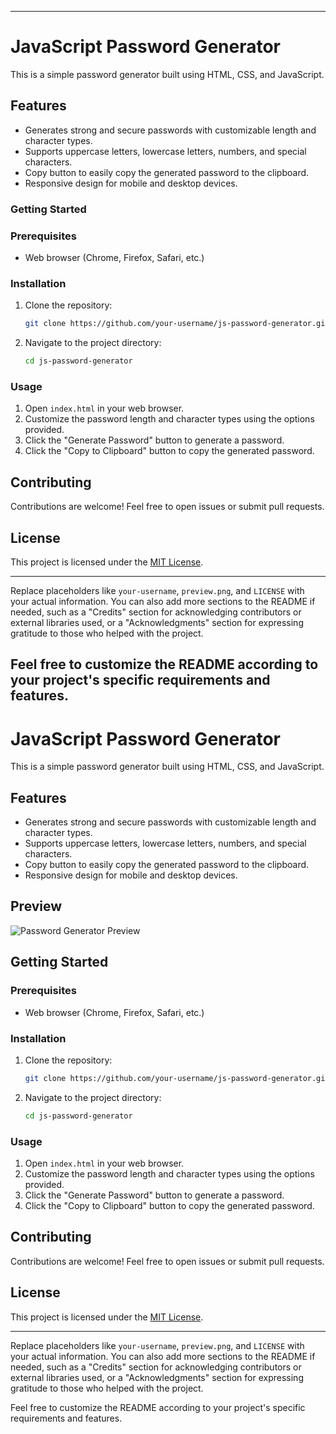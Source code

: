 

---

# JavaScript Password Generator

This is a simple password generator built using HTML, CSS, and JavaScript.

## Features

- Generates strong and secure passwords with customizable length and character types.
- Supports uppercase letters, lowercase letters, numbers, and special characters.
- Copy button to easily copy the generated password to the clipboard.
- Responsive design for mobile and desktop devices.

### Getting Started

### Prerequisites

- Web browser (Chrome, Firefox, Safari, etc.)

### Installation

1. Clone the repository:

   ```bash
   git clone https://github.com/your-username/js-password-generator.git
   ```

2. Navigate to the project directory:

   ```bash
   cd js-password-generator
   ```

### Usage

1. Open `index.html` in your web browser.
2. Customize the password length and character types using the options provided.
3. Click the "Generate Password" button to generate a password.
4. Click the "Copy to Clipboard" button to copy the generated password.

## Contributing

Contributions are welcome! Feel free to open issues or submit pull requests.

## License

This project is licensed under the [MIT License](LICENSE).

---

Replace placeholders like `your-username`, `preview.png`, and `LICENSE` with your actual information. You can also add more sections to the README if needed, such as a "Credits" section for acknowledging contributors or external libraries used, or a "Acknowledgments" section for expressing gratitude to those who helped with the project.

Feel free to customize the README according to your project's specific requirements and features.
---

# JavaScript Password Generator

This is a simple password generator built using HTML, CSS, and JavaScript.

## Features

- Generates strong and secure passwords with customizable length and character types.
- Supports uppercase letters, lowercase letters, numbers, and special characters.
- Copy button to easily copy the generated password to the clipboard.
- Responsive design for mobile and desktop devices.

## Preview

![Password Generator Preview](preview.png)

## Getting Started

### Prerequisites

- Web browser (Chrome, Firefox, Safari, etc.)

### Installation

1. Clone the repository:

   ```bash
   git clone https://github.com/your-username/js-password-generator.git
   ```

2. Navigate to the project directory:

   ```bash
   cd js-password-generator
   ```

### Usage

1. Open `index.html` in your web browser.
2. Customize the password length and character types using the options provided.
3. Click the "Generate Password" button to generate a password.
4. Click the "Copy to Clipboard" button to copy the generated password.

## Contributing

Contributions are welcome! Feel free to open issues or submit pull requests.

## License

This project is licensed under the [MIT License](LICENSE).

---

Replace placeholders like `your-username`, `preview.png`, and `LICENSE` with your actual information. You can also add more sections to the README if needed, such as a "Credits" section for acknowledging contributors or external libraries used, or a "Acknowledgments" section for expressing gratitude to those who helped with the project.

Feel free to customize the README according to your project's specific requirements and features.
